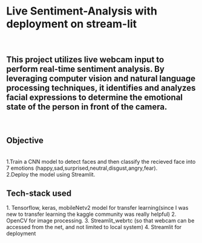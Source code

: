 <h1> Live Sentiment-Analysis with deployment on stream-lit</h1>
<br>
<h2> This project utilizes live webcam input to perform real-time sentiment analysis. By leveraging computer vision and natural language processing techniques, it identifies and analyzes facial expressions to determine the emotional state of the person in front of the camera.</h2>
<br>
<h2> Objective </h2>
<br>
1.Train a CNN model to detect faces and then classify the recieved face into 7 emotions (happy,sad,surprised,neutral,disgust,angry,fear).
<br>
2.Deploy the model using Streamlit. 
<br>
<h2> Tech-stack used </h2>
1. Tensorflow, keras, mobileNetv2 model for transfer learning(since I was new to transfer learning the kaggle community was really helpful)
2. OpenCV for image processing.
3. Streamlit_webrtc (so that webcam can be accessed from the net, and not limited to local system)
4. Streamlit for deployment
